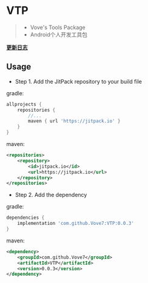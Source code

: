 # VTP

> - Vove's Tools Package
> - Android个人开发工具包

**[更新日志](UpdateLog.md)**

## Usage

* Step 1. Add the JitPack repository to your build file

gradle:
```groovy
allprojects {
    repositories {
        //...
        maven { url 'https://jitpack.io' }
    }
}
```
maven:
```xml
<repositories>
    <repository>
        <id>jitpack.io</id>
        <url>https://jitpack.io</url>
    </repository>
</repositories>
```

* Step 2. Add the dependency

gradle:
```groovy
dependencies {
    implementation 'com.github.Vove7:VTP:0.0.3'
}
```
maven:
```xml
<dependency>
    <groupId>com.github.Vove7</groupId>
    <artifactId>VTP</artifactId>
    <version>0.0.3</version>
</dependency>
```


